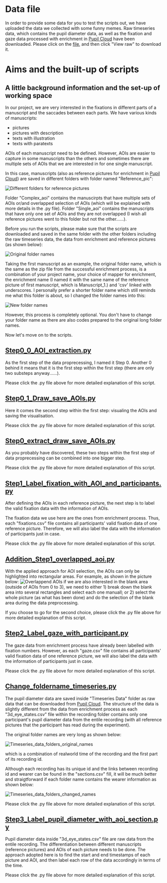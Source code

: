 # Data file
In order to provide some data for you to test the scripts out, we have uploaded the data we collected with some funny memes. 
Raw timeseries data, which contains the pupil diameter data, as well as the fixation and gaze data processed with enrichment in [Pupil Cloud][1] have been downloaded. 
Please click on the [file](./Original_data_of_funny_pic.zip), and then click "View raw" to download it. 

# Aims and the built-up of scripts

## A little background information and the set-up of working space

In our project, we are very interested in the fixations in different parts of a manuscript and the saccades between each parts. We have various kinds of manuscripts: 
+  pictures
+  pictures with description
+  texts with illustration
+  texts with paratexts

AOIs of each manuscript need to be defined. However, AOIs are easier to capture in some manuscripts than the others and sometimes there are multiple sets of AOIs that we are interested in for one single manuscript. 

In this case, manuscripts (also as reference pictures for enrichment in [Pupil Cloud][1]) are saved in different folders with folder named "Reference_pic": 

![Different folders for reference pictures](Screenshot%202024-02-15%20153113.png)

[1]: https://pupil-labs.com/products/cloud

Folder "Complex_aoi" contains the manuscirpts that have multiple sets of AOIs or/and overlapped selection of AOIs (which will be explained with more details in the .py file).
Folder "Single_aoi" contains the manuscripts that have only one set of AOIs and they are not overlapped (I wish all reference pictures went to this folder but not the other......). 

Before you run the scripts, please make sure that the scripts are downloaded and saved in the same folder with the other folders including the raw timeseries data, the data from enrichment and reference pictures (as shown below):

![Original folder names](Data_folders.png)

Taking the first manuscript as an example, the original folder name, which is the same as the zip file from the successful enrichment process, is a combination of your project name, your choice of mapper for enrichment, the enrichment name (I named it with the same name of the reference picture of first manuscript, which is Manuscript_1.) and 'csv' linked with underscores.
I personally prefer a shorter folder name which still reminds me what this folder is about, so I changed the folder names into this:

![New folder names](Data_folders_name_changed.png)

However, this process is completely optional. You don't have to change your folder name as there are also codes prepared to the original long folder names. 

Now let's move on to the scripts.

## [Step0_0_AOI_extraction.py](./Step0_0_AOI_extraction.py)

As the first step of the data proprecessing, I named it Step 0. Another 0 behind it means that it is the first step within the first step (there are only two substeps anyway......).

Please click the .py file above for more detailed explanation of this script. 

## [Step0_1_Draw_save_AOIs.py](Step0_1_Draw_save_AOIs.py)

Here it comes the second step within the first step: visualing the AOIs and saving the visualisation.

Please click the .py file above for more detailed explanation of this script. 

## [Step0_extract_draw_save_AOIs.py](Step0_extract_draw_save_AOIs.py)

As you probably have discovered, these two steps within the first step of data proprecessing can be combined into one bigger step. 

Please click the .py file above for more detailed explanation of this script. 

## [Step1_Label_fixation_with_AOI_and_participants.py](Step1_Label_fixation_with_AOI_and_participants.py)

After defining the AOIs in each reference picture, the next step is to label the valid fixation data with the information of AOIs. 

The fixation data we use here are the ones from enrichment process. Thus, each "fixations.csv" file contains all participants' valid fixation data of one reference picture. Therefore, we will also label the data with the information of participants just in case. 

Please click the .py file above for more detailed explanation of this script. 

## [Addition_Step1_overlapped_aoi.py](Addition_Step1_overlapped_aoi.py)

With the applied approach for AOI selection, the AOIs can only be highlighted into rectangular areas. For example, as shown in the picture below: 
![Overlappend AOIs](Overlapped_aois.png)
if we are also interested in the blank area (outside of AOIs from 0 to 3), we need to either 1) break down the blank area into several rectangles and select each one manuall; or 2) select the whole picture (as what has been done) and do the selection of the blank area during the data preprocessing. 

If you choose to go for the second choice, please click the .py file above for more detailed explanation of this script. 

## [Step2_Label_gaze_with_participant.py](Step2_Label_gaze_with_participant.py)

The gaze data from enrichment process have already been labelled with fixation numbers. However, as each "gaze.csv" file contains all participants' valid fixation data of one reference picture, we will also label the data with the information of participants just in case.

Please click the .py file above for more detailed explanation of this script. 

## [Change_foldername_timeseries.py](Change_foldername_timeseries.py)

The pupil diameter data are saved inside "Timeseries Data" folder as raw data that can be downloaded from [Pupil Cloud][1]. The structure of the data is slightly different from the data from enrichment process as each "3d_eye_states.csv" file within the recording folder contains only one participant's pupil diameter data from the entile recording (with all reference pictures that the participant has read during the experiment). 

The original folder names are very long as shown below:

![Timeseries_data_folders_original_names](Timeseries_data_folders_original_names.png) 

which is a combination of realworld time of the recording and the first part of its recording id.

Although each recording has its unique id and the links between recording id and wearer can be found in the "sections.csv" fill, it will be much better and straigtforward if each folder name contains the wearer information as shown below:

![Timeseries_data_folders_changed_names](Timeseries_data_folders_changed_names.png) 

Please click the .py file above for more detailed explanation of this script. 

## [Step3_Label_pupil_diameter_with_aoi_section.py](Step3_Label_pupil_diameter_with_aoi_section.py)

Pupil diameter data inside "3d_eye_states.csv" file are raw data from the entile recording. The differentiation between different manuscripts (reference pictures) and AOIs of each picture needs to be done. The approach adopted here is to find the start and end timestamps of each picture and AOI, and then label each row of the data accordingly in terms of the time. 

Please click the .py file above for more detailed explanation of this script. 









